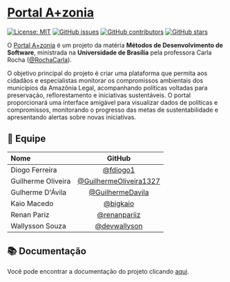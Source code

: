 # [Portal A+zonia](https://github.com/unb-mds/2024-2-Squad10/)

[![License: MIT](https://img.shields.io/badge/License-MIT-yellow.svg)](./LICENSE)
[![GitHub issues](https://img.shields.io/github/issues/unb-mds/2024-2-Squad10)](https://img.shields.io/github/issues/unb-mds/2024-2-Squad10)
[![GitHub contributors](https://img.shields.io/github/contributors/unb-mds/2023-2-SuaGradeUnB)](https://img.shields.io/github/contributors/unb-mds/2024-2-Squad10)
[![GitHub stars](https://img.shields.io/github/stars/unb-mds/2024-2-Squad10)](https://img.shields.io/github/stars/unb-mds/2024-2-Squad10)

O [Portal A+zonia](https://github.com/unb-mds/2024-2-Squad10/) é um projeto da matéria **Métodos de Desenvolvimento de Software**, ministrada na **Universidade de Brasília** pela professora Carla Rocha ([@RochaCarla](https://github.com/RochaCarla)).

O objetivo principal do projeto é criar uma plataforma que permita aos cidadãos e especialistas monitorar os compromissos ambientais dos municípios da Amazônia Legal, acompanhando políticas voltadas para preservação, reflorestamento e iniciativas sustentáveis. O portal proporcionará uma interface amigável para visualizar dados de políticas e compromissos, monitorando o progresso das metas de sustentabilidade e apresentando alertas sobre novas iniciativas.

## 👥 Equipe

| Nome                           |                           GitHub                                           |
| :----------------------------- | :-------------------------------------------------------------------------:|
| Diogo Ferreira                 |        [@fdiogo1](https://github.com/fdiogo1)                              |
| Guilherme Oliveira             |        [@GuilhermeOliveira1327](https://github.com/GuilhermeOliveira1327)  |
| Gulherme D'Ávila               |      [@GuilhermeDavila](https://github.com/GuilhermeDavila)                |
| Kaio Macedo                    | [@bigkaio](https://github.com/bigkaio)                                     |
| Renan Pariz                    |        [@renanpariiz](https://github.com/renanpariiz)                      |
| Wallysson Souza                |         [@devwallyson](https://github.com/devwallyson)                     |

## 📚 Documentação

Você pode encontrar a documentação do projeto clicando [aqui](https://unb-mds.github.io/2024-2-Squad10/).
